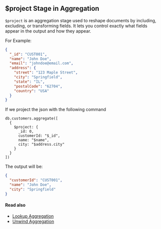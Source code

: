 ## $project Stage in Aggregation

`$project` is an aggregation stage used to reshape documents by including, excluding, or transforming fields. It lets 
you control exactly what fields appear in the output and how they appear.

For Example:

```json
{
  "_id": "CUST001",
  "name": "John Doe",
  "email": "johndoe@email.com",
  "address": {
    "street": "123 Maple Street",
    "city": "Springfield",
    "state": "IL",
    "postalCode": "62704",
    "country": "USA"
  }
}
```

If we project the json with the following command
```shell
db.customers.aggregate([
  {
    $project: {
      _id: 0,
      customerId: "$_id",
      name: "$name",
      city: "$address.city"
    }
  }
])
```

The output will be:

```json
{
  "customerId": "CUST001",
  "name": "John Doe",
  "city": "Springfield"
}
```

#### Read also
- [Lookup Aggregation](lookup-aggregation.md)
- [Unwind Aggregation](unwind-aggregation.md)

